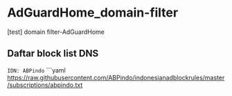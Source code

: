 # AdGuardHome_domain-filter
[test] domain filter-AdGuardHome
## Daftar block list DNS

`IDN: ABPindo` ```yaml https://raw.githubusercontent.com/ABPindo/indonesianadblockrules/master/subscriptions/abpindo.txt 
```

